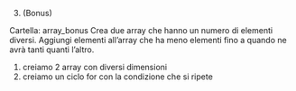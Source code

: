 3.  (Bonus)

Cartella: array_bonus
Crea due array che hanno un numero di elementi diversi.
Aggiungi elementi all’array che ha meno elementi fino a quando ne avrà tanti quanti l’altro.

1. creiamo 2 array con diversi dimensioni
2. creiamo un ciclo for con la condizione che si ripete